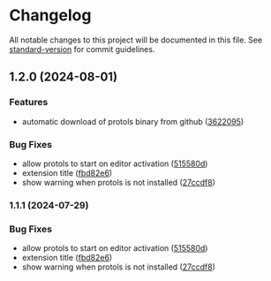 # Changelog

All notable changes to this project will be documented in this file. See [standard-version](https://github.com/conventional-changelog/standard-version) for commit guidelines.

## 1.2.0 (2024-08-01)


### Features

* automatic download of protols binary from github ([3622095](https://github.com/ianandhum/vscode-protobuf-support/commits/362209538fdbbf5cf7a99492a628fb785ec57d39))


### Bug Fixes

* allow protols to start on editor activation ([515580d](https://github.com/ianandhum/vscode-protobuf-support/commits/515580db719005349a34ba8157d85fe266f54ac8))
* extension title ([fbd82e6](https://github.com/ianandhum/vscode-protobuf-support/commits/fbd82e6c3e9cdc8abd6603aaa6eec7e8a8e8d4f9))
* show warning when protols is not installed ([27ccdf8](https://github.com/ianandhum/vscode-protobuf-support/commits/27ccdf846a7e875ddcf506cecb9187402b60bfe9))

### 1.1.1 (2024-07-29)


### Bug Fixes

* allow protols to start on editor activation ([515580d](https://github.com/ianandhum/vscode-protobuf-support/commits/515580db719005349a34ba8157d85fe266f54ac8))
* extension title ([fbd82e6](https://github.com/ianandhum/vscode-protobuf-support/commits/fbd82e6c3e9cdc8abd6603aaa6eec7e8a8e8d4f9))
* show warning when protols is not installed ([27ccdf8](https://github.com/ianandhum/vscode-protobuf-support/commits/27ccdf846a7e875ddcf506cecb9187402b60bfe9))
